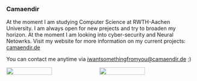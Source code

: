 ### Camaendir

At the moment I am studying Computer Science at RWTH-Aachen University. I am always open for new prejects and try to broaden my horizon. At the moment I am looking into cyber-security and Neural Netowrks. Visit my website for more information on my current projects: [camaendir.de](https://camaendir.de)

You can contact me anytime via iwantsomethingfromyou@camaendir.de ;)


<p style="display: flex;">
  <img width="49%" src="https://github-readme-stats.vercel.app/api/?username=Camaendir" />
  <img width="49%" src="https://github-readme-stats.vercel.app/api/top-langs/?username=Camaendir&layout=compact" />
</p>
